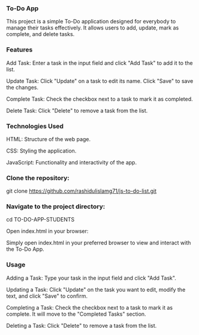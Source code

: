 ### To-Do App 
This project is a simple To-Do application designed for everybody to manage their tasks effectively. It allows users to add, update, mark as complete, and delete tasks.

### Features
Add Task: Enter a task in the input field and click "Add Task" to add it to the list.

Update Task: Click "Update" on a task to edit its name. Click "Save" to save the changes.

Complete Task: Check the checkbox next to a task to mark it as completed.

Delete Task: Click "Delete" to remove a task from the list.

### Technologies Used
HTML: Structure of the web page.

CSS: Styling the application.

JavaScript: Functionality and interactivity of the app.


### Clone the repository:
git clone https://github.com/rashidulislamg71/js-to-do-list.git

### Navigate to the project directory:

cd TO-DO-APP-STUDENTS

Open index.html in your browser:

Simply open index.html in your preferred browser to view and interact with the To-Do App.

### Usage
Adding a Task: Type your task in the input field and click "Add Task".

Updating a Task: Click "Update" on the task you want to edit, modify the text, and click "Save" to confirm.

Completing a Task: Check the checkbox next to a task to mark it as complete. It will move to the "Completed Tasks" section.

Deleting a Task: Click "Delete" to remove a task from the list.
